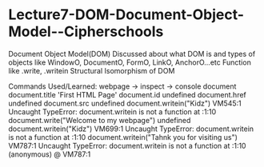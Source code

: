 # Lecture7-DOM-Document-Object-Model--Cipherschools
Document Object Model(DOM)
Discussed about what DOM is and types of objects like WindowO, DocumentO, FormO, LinkO, AnchorO...etc 
Function like .write, .writein
Structural Isomorphism of DOM

Commands Used/Learned:
webpage -> inspect -> console
document
document.title
'First HTML Page'
document.id
undefined
document.href
undefined
document.src
undefined
document.writein("Kidz")
VM545:1 Uncaught 
TypeError: document.writein is not a function
    at <anonymous>:1:10
document.write("Welcome to my webpage")
undefined
document.writein("Kidz")
VM699:1 Uncaught 
TypeError: document.writein is not a function
    at <anonymous>:1:10
document.writein("Tahnk you for visiting us")
VM787:1 Uncaught 
TypeError: document.writein is not a function
    at <anonymous>:1:10
(anonymous)	@	VM787:1
